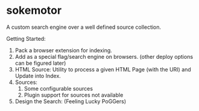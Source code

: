 # sokemotor
A custom search engine over a well defined source collection.

Getting Started:

1.  Pack a browser extension for indexing. 
2.  Add as a special flag/search engine on browsers. (other deploy options can be figured later) 
3.  HTML Source: Utility to process a given HTML Page (with the URI) and Update into Index.
4.  Sources: 
    1.  Some configurable sources
    2.  Plugin support for sources not available
5. Design the Search: (Feeling Lucky PoGGers)